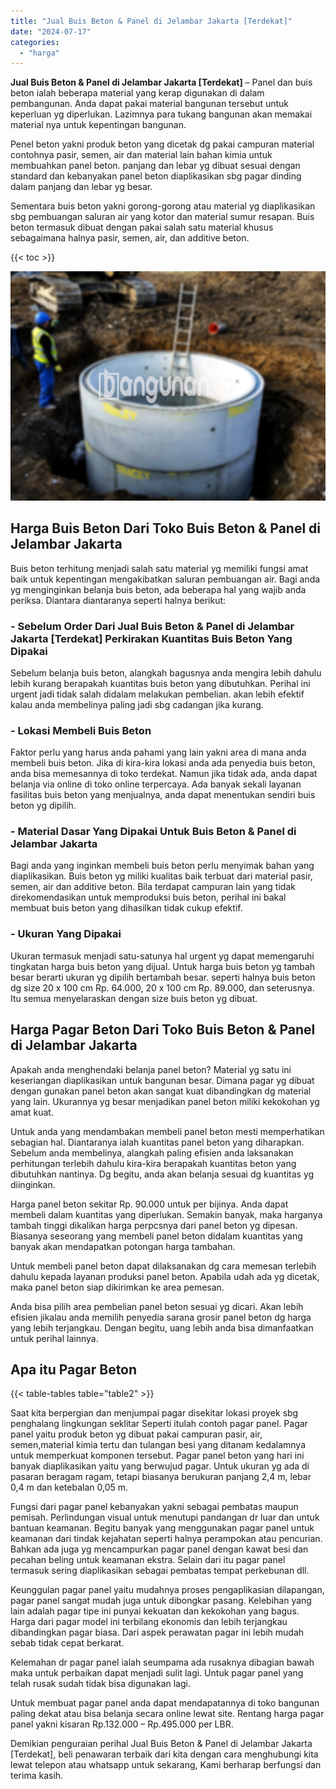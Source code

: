 ```yaml
---
title: "Jual Buis Beton & Panel di Jelambar Jakarta [Terdekat]"
date: "2024-07-17"
categories: 
  - "harga"
---
```


**Jual Buis Beton & Panel di Jelambar Jakarta \[Terdekat\]** – Panel dan buis beton ialah beberapa material yang kerap digunakan di dalam pembangunan. Anda dapat pakai material bangunan tersebut untuk keperluan yg diperlukan. Lazimnya para tukang bangunan akan memakai material nya untuk kepentingan bangunan.

Penel beton yakni produk beton yang dicetak dg pakai campuran material contohnya pasir, semen, air dan material lain bahan kimia untuk membuahkan panel beton. panjang dan lebar yg dibuat sesuai dengan standard dan kebanyakan panel beton diaplikasikan sbg pagar dinding dalam panjang dan lebar yg besar.

Sementara buis beton yakni gorong-gorong atau material yg diaplikasikan sbg pembuangan saluran air yang kotor dan material sumur resapan. Buis beton termasuk dibuat dengan pakai salah satu material khusus sebagaimana halnya pasir, semen, air, dan additive beton.

{{< toc >}}

![Jual Buis Beton & Panel di Jelambar Jakarta [Terdekat]](/images/jual-panel-buis-beton-murah-43.png)

## Harga Buis Beton Dari Toko Buis Beton & Panel di Jelambar Jakarta

Buis beton terhitung menjadi salah satu material yg memiliki fungsi amat baik untuk kepentingan mengakibatkan saluran pembuangan air. Bagi anda yg menginginkan belanja buis beton, ada beberapa hal yang wajib anda periksa. Diantara diantaranya seperti halnya berikut:

### \- Sebelum Order Dari Jual Buis Beton & Panel di Jelambar Jakarta \[Terdekat\] Perkirakan Kuantitas Buis Beton Yang Dipakai

Sebelum belanja buis beton, alangkah bagusnya anda mengira lebih dahulu lebih kurang berapakah kuantitas buis beton yang dibutuhkan. Perihal ini urgent jadi tidak salah didalam melakukan pembelian. akan lebih efektif kalau anda membelinya paling jadi sbg cadangan jika kurang.

### \- Lokasi Membeli Buis Beton

Faktor perlu yang harus anda pahami yang lain yakni area di mana anda membeli buis beton. Jika di kira-kira lokasi anda ada penyedia buis beton, anda bisa memesannya di toko terdekat. Namun jika tidak ada, anda dapat belanja via online di toko online terpercaya. Ada banyak sekali layanan fasilitas buis beton yang menjualnya, anda dapat menentukan sendiri buis beton yg dipilih.

### \- Material Dasar Yang Dipakai Untuk Buis Beton & Panel di Jelambar Jakarta

Bagi anda yang inginkan membeli buis beton perlu menyimak bahan yang diaplikasikan. Buis beton yg miliki kualitas baik terbuat dari material pasir, semen, air dan additive beton. Bila terdapat campuran lain yang tidak direkomendasikan untuk memproduksi buis beton, perihal ini bakal membuat buis beton yang dihasilkan tidak cukup efektif.

### \- Ukuran Yang Dipakai

Ukuran termasuk menjadi satu-satunya hal urgent yg dapat memengaruhi tingkatan harga buis beton yang dijual. Untuk harga buis beton yg tambah besar berarti ukuran yg dipilih bertambah besar. seperti halnya buis beton dg size 20 x 100 cm Rp. 64.000, 20 x 100 cm Rp. 89.000, dan seterusnya. Itu semua menyelaraskan dengan size buis beton yg dibuat.

## Harga Pagar Beton Dari Toko Buis Beton & Panel di Jelambar Jakarta

Apakah anda menghendaki belanja panel beton? Material yg satu ini keseriangan diaplikasikan untuk bangunan besar. Dimana pagar yg dibuat dengan gunakan panel beton akan sangat kuat dibandingkan dg material yang lain. Ukurannya yg besar menjadikan panel beton miliki kekokohan yg amat kuat.

Untuk anda yang mendambakan membeli panel beton mesti memperhatikan sebagian hal. Diantaranya ialah kuantitas panel beton yang diharapkan. Sebelum anda membelinya, alangkah paling efisien anda laksanakan perhitungan terlebih dahulu kira-kira berapakah kuantitas beton yang dibutuhkan nantinya. Dg begitu, anda akan belanja sesuai dg kuantitas yg diinginkan.

Harga panel beton sekitar Rp. 90.000 untuk per bijinya. Anda dapat membeli dalam kuantitas yang diperlukan. Semakin banyak, maka harganya tambah tinggi dikalikan harga perpcsnya dari panel beton yg dipesan. Biasanya seseorang yang membeli panel beton didalam kuantitas yang banyak akan mendapatkan potongan harga tambahan.

Untuk membeli panel beton dapat dilaksanakan dg cara memesan terlebih dahulu kepada layanan produksi panel beton. Apabila udah ada yg dicetak, maka panel beton siap dikirimkan ke area pemesan.

Anda bisa pilih area pembelian panel beton sesuai yg dicari. Akan lebih efisien jikalau anda memilih penyedia sarana grosir panel beton dg harga yang lebih terjangkau. Dengan begitu, uang lebih anda bisa dimanfaatkan untuk perihal lainnya.

## Apa itu Pagar Beton

{{< table-tables table="table2" >}}

Saat kita berpergian dan menjumpai pagar disekitar lokasi proyek sbg penghalang lingkungan seklitar Seperti itulah contoh pagar panel. Pagar panel yaitu produk beton yg dibuat pakai campuran pasir, air, semen,material kimia tertu dan tulangan besi yang ditanam kedalamnya untuk memperkuat komponen tersebut. Pagar panel beton yang hari ini banyak diaplikasikan yaitu yang berwujud pagar. Untuk ukuran yg ada di pasaran beragam ragam, tetapi biasanya berukuran panjang 2,4 m, lebar 0,4 m dan ketebalan 0,05 m.

Fungsi dari pagar panel kebanyakan yakni sebagai pembatas maupun pemisah. Perlindungan visual untuk menutupi pandangan dr luar dan untuk bantuan keamanan. Begitu banyak yang menggunakan pagar panel untuk keamanan dari tindak kejahatan seperti halnya perampokan atau pencurian. Bahkan ada juga yg mencampurkan pagar panel dengan kawat besi dan pecahan beling untuk keamanan ekstra. Selain dari itu pagar panel termasuk sering diaplikasikan sebagai pembatas tempat perkebunan dll.

Keunggulan pagar panel yaitu mudahnya proses pengaplikasian dilapangan, pagar panel sangat mudah juga untuk dibongkar pasang. Kelebihan yang lain adalah pagar tipe ini punyai kekuatan dan kekokohan yang bagus. Harga dari pagar model ini terbilang ekonomis dan lebih terjangkau dibandingkan pagar biasa. Dari aspek perawatan pagar ini lebih mudah sebab tidak cepat berkarat.

Kelemahan dr pagar panel ialah seumpama ada rusaknya dibagian bawah maka untuk perbaikan dapat menjadi sulit lagi. Untuk pagar panel yang telah rusak sudah tidak bisa digunakan lagi.

Untuk membuat pagar panel anda dapat mendapatannya di toko bangunan paling dekat atau bisa belanja secara online lewat site. Rentang harga pagar panel yakni kisaran Rp.132.000 – Rp.495.000 per LBR.

Demikian penguraian perihal Jual Buis Beton & Panel di Jelambar Jakarta \[Terdekat\], beli penawaran terbaik dari kita dengan cara menghubungi kita lewat telepon atau whatsapp untuk sekarang, Kami berharap berfungsi dan terima kasih.
